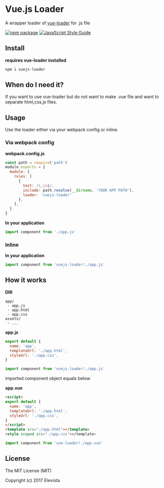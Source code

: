 # Vue.js Loader
A wrapper loader of [vue-loader](https://npmjs.com/package/vue-loader) for .js file

 [![npm package](https://img.shields.io/npm/v/vuejs-loader.svg?maxAge=2592000)](https://www.npmjs.com/package/vue-loader)
 [![JavaScript Style Guide](https://img.shields.io/badge/code_style-standard-brightgreen.svg)](https://standardjs.com)


## Install
**requires vue-loader installed**
```bash
npm i vuejs-loader
```

## When do I need it?
If you want to use vue-loader but do not want to make .vue file and want to separate html,css,js files.

## Usage
Use the loader either via your webpack config or inline.

### Via webpack config

**webpack.config.js**
```js
const path = require('path')
module.exports = {
  module: {
    rules: [
      {
        test: /\.js$/,
        include: path.resolve(__dirname, 'YOUR APP PATH'),
        loader: 'vuejs-loader'
      },
    ],
  }
}
```

**In your application**
```js
import component from './app.js'
```


### Inline

**In your application**
```js
import component from 'vuejs-loader!./app.js'
```

## How it works
**DIR**
```text
app/
 - app.js
 - app.html
 - app.css
assets/
 - ...
```

**app.js**
```js
export default {
  name: 'app',
  templateUrl: './app.html',
  styleUrl: './app.css',
}
```
```js
import component from 'vuejs-loader!./app.js'
```
imported component object equals below

**app.vue**
```html
<script>
export default {
  name: 'app',
  templateUrl: './app.html',
  styleUrl: './app.css',
}
</script>
<template src="./app.html"></template>
<style scoped src="./app.css"></template>
```
```js
import component from 'vue-loader!./app.vue'
```


## License
The MIT License (MIT)

Copyright (c) 2017 Elevista
